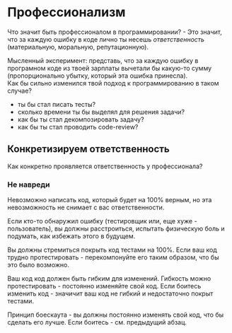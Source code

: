 # Профессионализм

Что значит быть профессионалом в программировании? - Это значит, что за каждую ошибку в коде лично ты несешь _ответственность_ (материальную, моральную, репутационную).

Мысленный эксперимент: представь, что за каждую ошибку в програмном коде из твоей зарплаты вычетали бы какую-то сумму (пропорционально убытку, который эта ошибка принесла).  
Как бы сильно изменился твой подход к программированию в таком случае?
- ты бы стал писать тесты?
- сколько времени ты бы выделял для решения задачи?
- как бы ты стал декомпозировать задачу?
- как бы ты стал проводить code-review?

## Конкретизируем ответственность

Как конкретно проявляется ответственность у профессионала?

### Не навреди

Невозможно написать код, который будет на 100% верным, но эта невозможность не снимает с вас ответственности.

Если кто-то обнаружил ошибку (тестировщик или, еще хуже - пользователь), вы должны расстроиться, испытать физическую боль и подумать, как избежать этого в будущем.

Вы должны стремиться покрыть код тестами на 100%. Если ваш код трудно протестировать - перекомпонуйте его таким образом, что бы это было возможно.

Ваш код код должен быть гибким для изменений. Гибкость можно протестировать - постоянно изменяйте свой код. Если боитесь изменить код - значичит ваш код не гибкий и недостаточно покрыт тестами.

Принцип боескаута - вы должны постоянно изменять свой код, что бы сделать его лучше. Если боитесь - см. предыдущий абзац.
